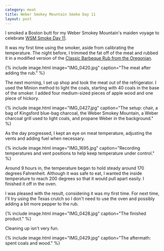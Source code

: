 ```yaml
---
category: meat
title: Weber Smokey Mountain Smoke Day 11
layout: post
---
```


I smoked a Boston butt for my Weber Smokey Mountain's maiden voyage to celebrate [WSM Smoke Day 11](http://tvwbb.com/forumdisplay.php?135-WSM-Smoke-Day-11-May-23-2015).

It was my first time using the smoker, aside from calibrating the temperature.  The night before, I trimmed the fat off of the meat and rubbed it in a modified version of the [Classic Barbeque Rub from the Oregonian](http://tvwbb.com/showthread.php?54303-Oregonian-quot-Classic-Barbecue-Rub-quot&highlight=oregonian).

{% include image.html image="IMG_0420.jpg" caption="The meat after adding the rub." %}

The next morning, I set up shop and took the meat out of the refrigerator.  I used the Minion method to light the coals, starting with 40 coals in the base of the smoker.  I added four medium-sized pieces of apple wood and one piece of hickory.

{% include image.html image="IMG_0427.jpg" caption="The setup: chair, a bag of Kingsford blue-bag charcoal, the Weber Smokey Mountain, a Weber charcoal grill used to light coals, and propane Weber in the background." %}

As the day progressed, I kept an eye on meat temperature, adjusting the vents and adding fuel when necessary.

{% include image.html image="IMG_1695.jpg" caption="Recording temperatures and vent positions to help keep temperature under control." %}

Around 9 hours in, the temperature began to hold steady around 170 degrees Fahrenheit.  Although it was safe to eat, I wanted the inside temperature to reach 200 degrees so that it would pull apart easily.  I finished it off in the oven.

I was pleased with the result, considering it was my first time.  For next time, I'll try using the Texas crutch so I don't need to use the oven and possibly adding a bit more pepper to the rub.

{% include image.html image="IMG_0428.jpg" caption="The finished product." %}

Cleaning up isn't very fun.

{% include image.html image="IMG_0429.jpg" caption="The aftermath: spent coals and wood." %}
